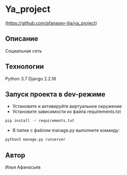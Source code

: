 # Ya_project

(https://github.com/afanasev-ilia/ya_project)

## Описание

Социальная сеть

## Технологии

Python 3.7
Django 2.2.16

## Запуск проекта в dev-режиме

- Установите и активируйте виртуальное окружение
- Установите зависимости из файла requirements.txt

```bash
pip install -r requirements.txt
``` 

- В папке с файлом manage.py выполните команду:

```bash
python3 manage.py runserver
```

## Автор

Илья Афанасьев
